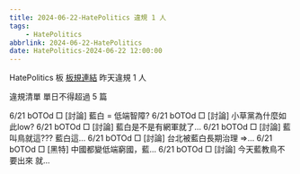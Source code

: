 ```yaml
---
title: 2024-06-22-HatePolitics 違規 1 人
tags:
    - HatePolitics
abbrlink: 2024-06-22-HatePolitics
date: HatePolitics-2024-06-22 12:00:00
---
```

HatePolitics 板 [板規連結](https://www.ptt.cc/bbs/HatePolitics/M.1617115262.A.D60.html)
昨天違規 1 人
<!-- more -->

違規清單
單日不得超過 5 篇

6/21 bOTOd □ [討論] 藍白 = 低端智障?
6/21 bOTOd □ [討論] 小草黨為什麼如此low?
6/21 bOTOd □ [討論] 藍白是不是有網軍就了…
6/21 bOTOd □ [討論] 藍叫鳥就這??? 藍白這…
6/21 bOTOd □ [討論] 台北被藍白長期治理 =>…
6/21 bOTOd □ [黑特] 中國都變低端窮國，藍…
6/21 bOTOd □ [討論] 今天藍教鳥不要出來 就…